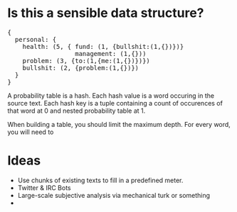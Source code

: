 # Is this a sensible data structure?

<pre>
{
  personal: {
    health: (5, { fund: (1, {bullshit:(1,{})})}
                  management: (1,{}))
    problem: (3, {to:(1,{me:(1,{})})})
    bullshit: (2, {problem:(1,{})})
  }
}
</pre>

A probability table is a hash.  Each hash value is a word occuring in the source text. Each hash key is a tuple containing a count of occurences of that word at 0 and nested probability table at 1.

When building a table, you should limit the maximum depth. For every word, you will need to

# Ideas

- Use chunks of existing texts to fill in a predefined meter.
- Twitter & IRC Bots
- Large-scale subjective analysis via mechanical turk or something
- 
